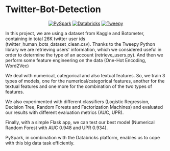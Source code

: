 # Twitter-Bot-Detection

<p align="center">
    <a href="https://spark.apache.org/docs/latest/api/python/"><img alt="PySpark" src="https://img.shields.io/badge/-pyspark-important?logo=apachespark"></a>
    <a href="https://community.cloud.databricks.com/"><img alt="Databricks" src="https://img.shields.io/badge/-Databricks-yellow?logo=Databricks"></a>
    <a href="https://www.tweepy.org/"><img alt="Tweepy" src="https://img.shields.io/badge/-Tweepy-blue?logo=twitter"></a>
</p>

In this project, we are using a dataset from Kaggle and Botometer, containing in total 26K twitter user ids (twitter_human_bots_dataset_clean.csv). Thanks to the Tweepy Python library we are retrieving users' information, which we considered useful in order to determine the type of an account (retrieve_users.py). And then we perform some feature engineering on the data (One-Hot Encoding, Word2Vec)

We deal with numerical, categorical and also textual features. So, we train 3 types of models, one for the numerical/categorical features, another for the textual features and one more for the combination of the two types of features.

We also experimented with different classifiers (Logistic Regression, Decision Tree, Random Forests and Factorization Machines) and evaluated our results with different evaluation metrics (AUC, UPR).

Finally, with a simple Flask app, we can test our best model (Numerical Random Forest with AUC 0.948 and UPR 0.934).

PySpark, in combination with the Databricks platform, enables us to cope with this big data task efficiently.
